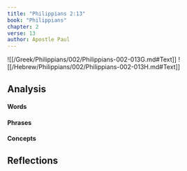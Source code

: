 ```yaml
---
title: "Philippians 2:13"
book: "Philippians"
chapter: 2
verse: 13
author: Apostle Paul
---
```

![[/Greek/Philippians/002/Philippians-002-013G.md#Text]]
![[/Hebrew/Philippians/002/Philippians-002-013H.md#Text]]

## Analysis

#### Words

#### Phrases

#### Concepts

## Reflections
